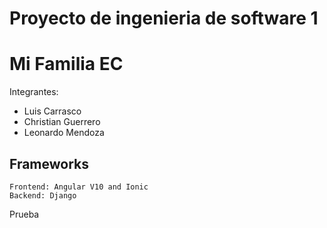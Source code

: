 # Proyecto de ingenieria de software 1
# Mi Familia EC


Integrantes:
* Luis Carrasco
* Christian Guerrero
* Leonardo Mendoza

## Frameworks
```
Frontend: Angular V10 and Ionic
Backend: Django
```
Prueba
